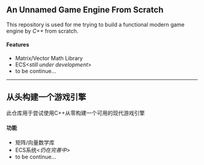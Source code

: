 ## An Unnamed Game Engine From Scratch

This repository is used for me trying to build a functional modern game engine by *C++* from scratch.

#### Features

- Matrix/Vector Math Library
- ECS<*still under development*>
- to be continue...

---

## 从头构建一个游戏引擎

此仓库用于尝试使用C++从零构建一个可用的现代游戏引擎

#### 功能

- 矩阵/向量数学库
- ECS系统<*仍在完善中*>
- to be continue...